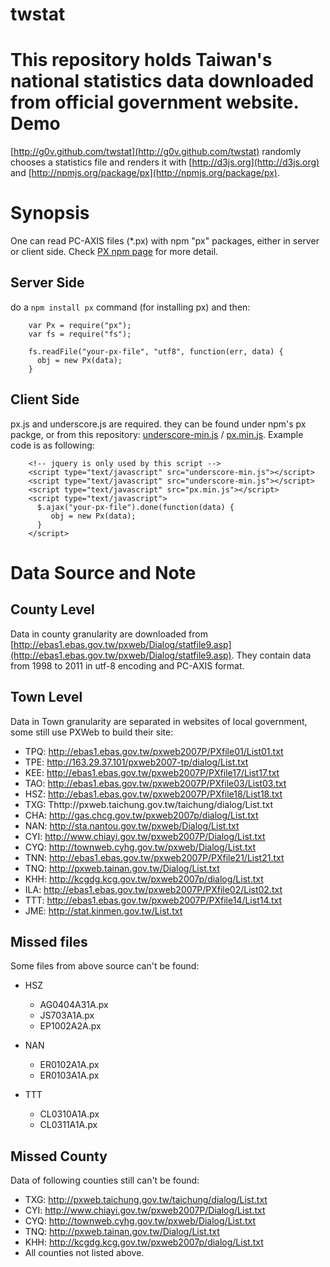 twstat
======

This repository holds Taiwan's national statistics data downloaded from official government website.
Demo
========

[http://g0v.github.com/twstat](http://g0v.github.com/twstat) randomly chooses a statistics file and renders it with [http://d3js.org](http://d3js.org) and [http://npmjs.org/package/px](http://npmjs.org/package/px).


Synopsis
========

One can read PC-AXIS files (*.px) with npm "px" packages, either in server or client side. Check [PX npm page](http://npmjs.org/package/px) for more detail.

Server Side
--------

do a `npm install px` command (for installing px) and then: 

        var Px = require("px");
        var fs = require("fs");
        
        fs.readFile("your-px-file", "utf8", function(err, data) {
          obj = new Px(data);
        }

Client Side
--------------

px.js and underscore.js are required. they can be found under npm's px packge, or from this repository: [underscore-min.js](http://g0v.github.com/twstat/js/underscore-min.js) / [px.min.js](http://g0v.github.com/twstat/js/px.min.js). Example code is as following:

        <!-- jquery is only used by this script -->
        <script type="text/javascript" src="underscore-min.js"></script>
        <script type="text/javascript" src="underscore-min.js"></script>
        <script type="text/javascript" src="px.min.js"></script>
        <script type="text/javascript">
          $.ajax("your-px-file").done(function(data) {
             obj = new Px(data);
          }
        </script>

Data Source and Note
=======================

County Level
-----------------------
Data in county granularity are downloaded from [http://ebas1.ebas.gov.tw/pxweb/Dialog/statfile9.asp](http://ebas1.ebas.gov.tw/pxweb/Dialog/statfile9.asp). They contain data from 1998 to 2011 in utf-8 encoding and PC-AXIS format.

Town Level
-----------------------
Data in Town granularity are separated in websites of local government, some still use PXWeb to build their site:

* TPQ: http://ebas1.ebas.gov.tw/pxweb2007P/PXfile01/List01.txt
* TPE: http://163.29.37.101/pxweb2007-tp/dialog/List.txt
* KEE: http://ebas1.ebas.gov.tw/pxweb2007P/PXfile17/List17.txt
* TAO: http://ebas1.ebas.gov.tw/pxweb2007P/PXfile03/List03.txt
* HSZ: http://ebas1.ebas.gov.tw/pxweb2007P/PXfile18/List18.txt
* TXG: Thttp://pxweb.taichung.gov.tw/taichung/dialog/List.txt
* CHA: http://gas.chcg.gov.tw/pxweb2007p/dialog/List.txt
* NAN: http://sta.nantou.gov.tw/pxweb/Dialog/List.txt
* CYI: http://www.chiayi.gov.tw/pxweb2007P/Dialog/List.txt
* CYQ: http://townweb.cyhg.gov.tw/pxweb/Dialog/List.txt
* TNN: http://ebas1.ebas.gov.tw/pxweb2007P/PXfile21/List21.txt
* TNQ: http://pxweb.tainan.gov.tw/Dialog/List.txt
* KHH: http://kcgdg.kcg.gov.tw/pxweb2007p/dialog/List.txt
* ILA: http://ebas1.ebas.gov.tw/pxweb2007P/PXfile02/List02.txt
* TTT: http://ebas1.ebas.gov.tw/pxweb2007P/PXfile14/List14.txt
* JME: http://stat.kinmen.gov.tw/List.txt

Missed files
-----------------------
Some files from above source can't be found:

* HSZ
  * AG0404A31A.px
  * JS703A1A.px
  * EP1002A2A.px

* NAN
  * ER0102A1A.px
  * ER0103A1A.px

* TTT
  * CL0310A1A.px
  * CL0311A1A.px

Missed County
-----------------------
Data of following counties still can't be found:

* TXG: http://pxweb.taichung.gov.tw/taichung/dialog/List.txt
* CYI: http://www.chiayi.gov.tw/pxweb2007P/Dialog/List.txt
* CYQ: http://townweb.cyhg.gov.tw/pxweb/Dialog/List.txt
* TNQ: http://pxweb.tainan.gov.tw/Dialog/List.txt
* KHH: http://kcgdg.kcg.gov.tw/pxweb2007p/dialog/List.txt
* All counties not listed above.
